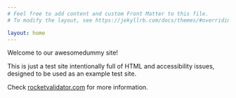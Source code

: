 ```yaml
---
# Feel free to add content and custom Front Matter to this file.
# To modify the layout, see https://jekyllrb.com/docs/themes/#overriding-theme-defaults

layout: home
---
```

Welcome to our awesomedummy site!

This is just a test site intentionally full of HTML and accessibility issues, designed to be used as an example test site.

Check [rocketvalidator.com](https://rocketvalidator.com) for more information.